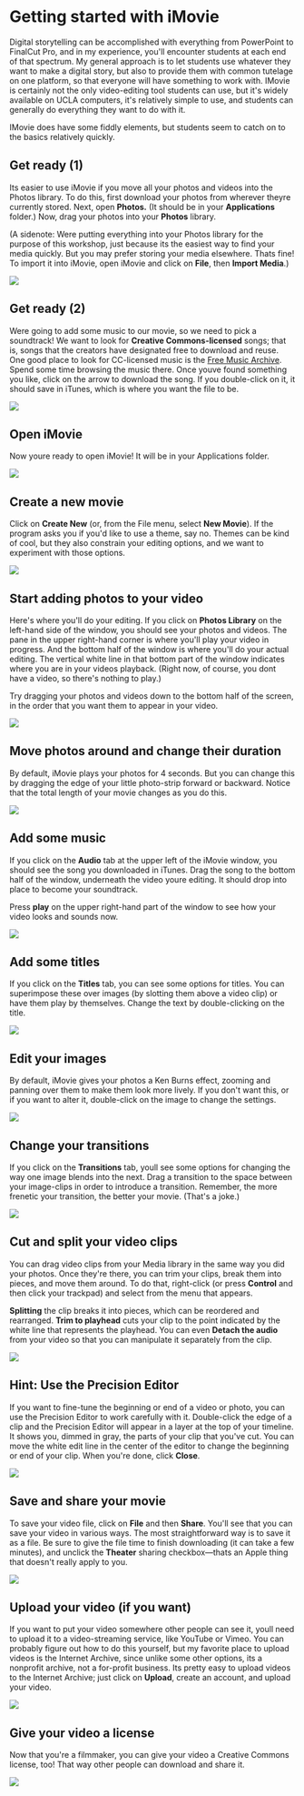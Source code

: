 # Getting started with iMovie

Digital storytelling can be accomplished with everything from PowerPoint to FinalCut Pro, and in my experience, you'll encounter students at each end of that spectrum. My general approach is to let students use whatever they want to make a digital story, but also to provide them with common tutelage on one platform, so that everyone will have something to work with. IMovie is certainly not the only video-editing tool students can use, but it's widely available on UCLA computers, it's relatively simple to use, and students can generally do everything they want to do with it.

IMovie does have some fiddly elements, but students seem to catch on to the basics relatively quickly.

## Get ready (1)

Its easier to use iMovie if you move all your photos and videos into the Photos library. To do this, first download your photos from wherever theyre currently stored. Next, open **Photos.** (It should be in your **Applications** folder.) Now, drag your photos into your **Photos** library.

(A sidenote: Were putting everything into your Photos library for the purpose of this workshop, just because its the easiest way to find your media quickly. But you may prefer storing your media elsewhere. Thats fine! To import it into iMovie, open iMovie and click on **File**, then **Import Media**.)

![][1]

[1]: images/getting-started-with-imovie/get-ready--1-.png

## Get ready (2)

Were going to add some music to our movie, so we need to pick a soundtrack! We want to look for **Creative Commons-licensed** songs; that is, songs that the creators have designated free to download and reuse. One good place to look for CC-licensed music is the [Free Music Archive](http://freemusicarchive.org/). Spend some time browsing the music there. Once youve found something you like, click on the arrow to download the song. If you double-click on it, it should save in iTunes, which is where you want the file to be.

![][2]

[2]: images/getting-started-with-imovie/get-ready--2-.png

## Open iMovie

Now youre ready to open iMovie! It will be in your Applications folder.

![][3]

[3]: images/getting-started-with-imovie/open-imovie.png

## Create a new movie

Click on **Create New** (or, from the File menu, select **New Movie**). If the program asks you if you'd like to use a theme, say no. Themes can be kind of cool, but they also constrain your editing options, and we want to experiment with those options.

![][4]

[4]: images/getting-started-with-imovie/create-a-new-movie.png

## Start adding photos to your video

Here's where you'll do your editing. If you click on **Photos Library** on the left-hand side of the window, you should see your photos and videos. The pane in the upper right-hand corner is where you'll play your video in progress. And the bottom half of the window is where you'll do your actual editing. The vertical white line in that bottom part of the window indicates where you are in your videos playback. (Right now, of course, you dont have a video, so there's nothing to play.)

Try dragging your photos and videos down to the bottom half of the screen, in the order that you want them to appear in your video.

![][5]

[5]: images/getting-started-with-imovie/start-adding-photos-to-your-video.png

## Move photos around and change their duration

By default, iMovie plays your photos for 4 seconds. But you can change this by dragging the edge of your little photo-strip forward or backward. Notice that the total length of your movie changes as you do this.

![][6]

[6]: images/getting-started-with-imovie/move-photos-around-and-change-their-duration.png

## Add some music

If you click on the **Audio** tab at the upper left of the iMovie window, you should see the song you downloaded in iTunes. Drag the song to the bottom half of the window, underneath the video youre editing. It should drop into place to become your soundtrack.

Press **play** on the upper right-hand part of the window to see how your video looks and sounds now.

![][7]

[7]: images/getting-started-with-imovie/add-some-music.png

## Add some titles

If you click on the **Titles** tab, you can see some options for titles. You can superimpose these over images (by slotting them above a video clip) or have them play by themselves. Change the text by double-clicking on the title.

![][8]

[8]: images/getting-started-with-imovie/add-some-titles.png

## Edit your images

By default, iMovie gives your photos a Ken Burns effect, zooming and panning over them to make them look more lively. If you don't want this, or if you want to alter it, double-click on the image to change the settings.

![][9]

[9]: images/getting-started-with-imovie/edit-your-images.png

## Change your transitions

If you click on the **Transitions** tab, youll see some options for changing the way one image blends into the next. Drag a transition to the space between your image-clips in order to introduce a transition. Remember, the more frenetic your transition, the better your movie. (That's a joke.)

![][10]

[10]: images/getting-started-with-imovie/change-your-transitions.png

## Cut and split your video clips

You can drag video clips from your Media library in the same way you did your photos. Once they're there, you can trim your clips, break them into pieces, and move them around. To do that, right-click (or press **Control** and then click your trackpad) and select from the menu that appears.

**Splitting** the clip breaks it into pieces, which can be reordered and rearranged. **Trim to playhead** cuts your clip to the point indicated by the white line that represents the playhead. You can even **Detach the audio** from your video so that you can manipulate it separately from the clip.

![][11]

[11]: images/getting-started-with-imovie/cut-and-split-your-video-clips.png

## Hint: Use the Precision Editor

If you want to fine-tune the beginning or end of a video or photo, you can use the Precision Editor to work carefully with it. Double-click the edge of a clip and the Precision Editor will appear in a layer at the top of your timeline. It shows you, dimmed in gray, the parts of your clip that you've cut. You can move the white edit line in the center of the editor to change the beginning or end of your clip. When you're done, click **Close**.

![][12]

[12]: images/getting-started-with-imovie/hint--use-the-precision-editor.png

## Save and share your movie

To save your video file, click on **File** and then **Share**. You'll see that you can save your video in various ways. The most straightforward way is to save it as a file. Be sure to give the file time to finish downloading (it can take a few minutes), and unclick the **Theater** sharing checkbox—thats an Apple thing that doesn't really apply to you.

![][13]

[13]: images/getting-started-with-imovie/save-and-share-your-movie.png

## Upload your video (if you want)

If you want to put your video somewhere other people can see it, youll need to upload it to a video-streaming service, like YouTube or Vimeo. You can probably figure out how to do this yourself, but my favorite place to upload videos is the Internet Archive, since unlike some other options, its a nonprofit archive, not a for-profit business. Its pretty easy to upload videos to the Internet Archive; just click on **Upload**, create an account, and upload your video.

![][14]

[14]: images/getting-started-with-imovie/upload-your-video--if-you-want-.png

## Give your video a license

Now that you're a filmmaker, you can give your video a Creative Commons license, too! That way other people can download and share it.

![][15]

[15]: images/getting-started-with-imovie/give-your-video-a-license.png
